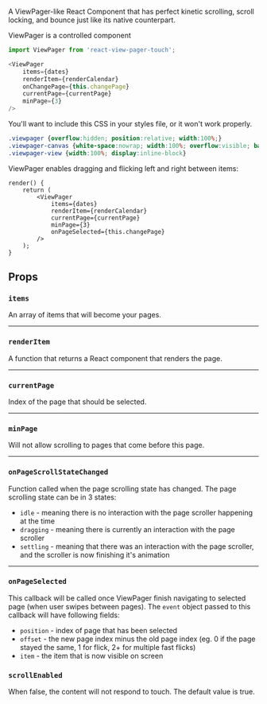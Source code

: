 A ViewPager-like React Component that has perfect kinetic scrolling, scroll locking, and bounce just like its native counterpart.

ViewPager is a controlled component

```javascript
import ViewPager from 'react-view-pager-touch';

<ViewPager
    items={dates}
    renderItem={renderCalendar}
    onChangePage={this.changePage}
    currentPage={currentPage}
    minPage={3}
/>
```

You'll want to include this CSS in your styles file, or it won't work properly.
```css
.viewpager {overflow:hidden; position:relative; width:100%;}
.viewpager-canvas {white-space:nowrap; width:100%; overflow:visible; backface-visibility:hidden; transform-style:flat;}
.viewpager-view {width:100%; display:inline-block}
```


ViewPager enables dragging and flicking left and right between items:

```
render() {
    return (
        <ViewPager
            items={dates}
            renderItem={renderCalendar}
            currentPage={currentPage}
            minPage={3}
            onPageSelected={this.changePage}
        />
    );
}
```

## Props

### `items`

An array of items that will become your pages.

---

### `renderItem`

A function that returns a React component that renders the page.

---

### `currentPage`

Index of the page that should be selected.

---

### `minPage`

Will not allow scrolling to pages that come before this page.

---

### `onPageScrollStateChanged`

Function called when the page scrolling state has changed. The page scrolling state can be in 3 states:

* `idle` - meaning there is no interaction with the page scroller happening at the time
* `dragging` - meaning there is currently an interaction with the page scroller
* `settling` - meaning that there was an interaction with the page scroller, and the scroller is now finishing it's animation

---

### `onPageSelected`

This callback will be called once ViewPager finish navigating to selected page (when user swipes between pages). The `event` object passed to this callback will have following fields:

* `position` - index of page that has been selected
* `offset` - the new page index minus the old page index (eg. 0 if the page stayed the same, 1 for flick, 2+ for multiple fast flicks)
* `item` - the item that is now visible on screen

### `scrollEnabled`

When false, the content will not respond to touch. The default value is true.